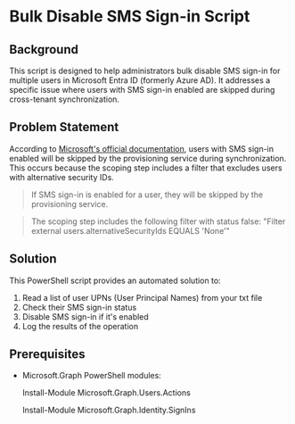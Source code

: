 # Bulk Disable SMS Sign-in Script

## Background

This script is designed to help administrators bulk disable SMS sign-in for multiple users in Microsoft Entra ID (formerly Azure AD). It addresses a specific issue where users with SMS sign-in enabled are skipped during cross-tenant synchronization.

## Problem Statement

According to [Microsoft's official documentation](https://learn.microsoft.com/en-us/entra/identity/multi-tenant-organizations/cross-tenant-synchronization-configure#symptom---users-are-skipped-because-sms-sign-in-is-enabled-on-the-user), users with SMS sign-in enabled will be skipped by the provisioning service during synchronization. This occurs because the scoping step includes a filter that excludes users with alternative security IDs.

> If SMS sign-in is enabled for a user, they will be skipped by the provisioning service.

> The scoping step includes the following filter with status false: "Filter external users.alternativeSecurityIds EQUALS 'None'"


## Solution

This PowerShell script provides an automated solution to:
1. Read a list of user UPNs (User Principal Names) from your txt file
2. Check their SMS sign-in status
3. Disable SMS sign-in if it's enabled
4. Log the results of the operation

## Prerequisites

- Microsoft.Graph PowerShell modules:

  Install-Module Microsoft.Graph.Users.Actions

  Install-Module Microsoft.Graph.Identity.SignIns
